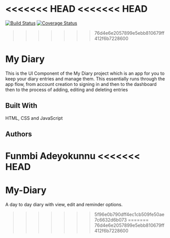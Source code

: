 <<<<<<< HEAD
<<<<<<< HEAD
=======
[![Build Status](https://travis-ci.com/Phunmbi/My-Diary.svg?branch=master)](https://travis-ci.com/Phunmbi/My-Diary) [![Coverage Status](https://coveralls.io/repos/github/Phunmbi/My-Diary/badge.svg?branch=master)](https://coveralls.io/github/Phunmbi/My-Diary?branch=master)

>>>>>>> 76d4e6e2057899e5ebb810679ff412f6b7228600
# My Diary
This is the UI Component of the My Diary project which is an app for you to keep your diary entries and manage them.
This essentially runs through the app flow, from account creation to signing in and then to the dashboard then to the process of adding, editing and deleting entries

## Built With
HTML, CSS and JavaScript

## Authors
Funmbi Adeyokunnu
<<<<<<< HEAD
=======
# My-Diary
A day to day diary with view, edit and reminder options.
>>>>>>> 5f96e0b790dff4ec1cb509fe50ae7c6632d6b073
=======
>>>>>>> 76d4e6e2057899e5ebb810679ff412f6b7228600
